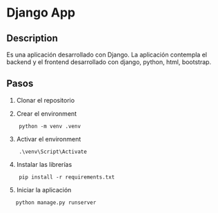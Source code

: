 # Django App

## Description
Es una aplicación desarrollado con Django. La aplicación contempla el backend y el frontend desarrollado con django, python, html, bootstrap.

## Pasos

1. Clonar el repositorio

2. Crear el environment
```
    python -m venv .venv
```

3. Activar el environment
```
    .\venv\Script\Activate
```

4. Instalar las librerías
```
    pip install -r requirements.txt
```
5. Iniciar la aplicación
```
   python manage.py runserver
```
